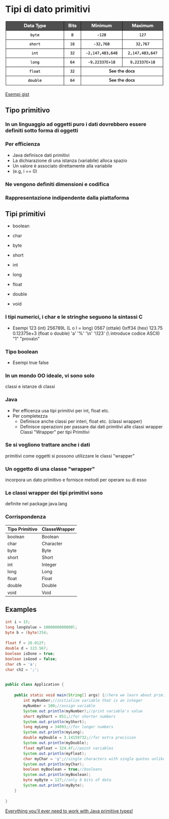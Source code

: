 # Tipi di dato primitivi

![tipi primitivi](img/tipi.png)

[Esempi gist](https://gist.github.com/maboglia/c9a5959d663b1e3cdf5f89a152cfe6e3)

## Tipo primitivo

### In un linguaggio ad oggetti puro i dati dovrebbero essere definiti sotto forma di oggetti

### Per efficienza
* Java definisce dati primitivi
* La dichiarazione di una istanza (variabile) alloca spazio
* Un valore è associato direttamente alla variabile 
* (e.g, i == 0) 

### Ne vengono definiti dimensioni e codifica

### Rappresentazione indipendente dalla piattaforma

## Tipi primitivi
* boolean
* char
* byte
* short
* int
* long
* float
* double


* void


###  I tipi numerici, i char e le stringhe seguono la sintassi C

*  Esempi
123 (int)
256789L (L o l = long)
0567 (ottale) 0xff34 (hex)
123.75 0.12375e+3 (float o double)
'a' '%' '\n'
'\123' (\ introduce codice ASCII)
"1" "prova\n"

### Tipo boolean
* Esempi
true
false



### In un mondo OO ideale, vi sono solo
classi e istanze di classi

### Java
* Per efficenza usa tipi primitivi per int,
float etc.
* Per completezza
  * Definisce anche classi per interi, float etc.
(classi wrapper)
  * Definisce operazioni per passare dai dati
primitivi alle classi wrapper
Classi "Wrapper" per tipi Primitivi

### Se si vogliono trattare anche i dati
primitivi come oggetti si possono
utilizzare le classi "wrapper"

### Un oggetto di una classe "wrapper"
incorpora un dato primitivo e fornisce
metodi per operare su di esso

### Le classi wrapper dei tipi primitivi sono
definite nel package java.lang


### Corrispondenza

| Tipo Primitivo | ClasseWrapper |
| -------------- | ------------- |
| boolean        | Boolean       |
| char           | Character     |
| byte           | Byte          |
| short          | Short         |
| int            | Integer       |
| long           | Long          |
| float          | Float         |
| double         | Double        |
| void           | Void          |


## Examples

```java
int i = 15;
long longValue = 1000000000000l;
byte b = (byte)254;

float f = 26.012f;
double d = 123.567;
boolean isDone = true;
boolean isGood = false;
char ch = 'a';
char ch2 = ';';
```

```java

public class Application {

	public static void main(String[] args) {//here we learn about primitive types of variables!
		int myNumber;//initialize variable that is an integer
		myNumber = 100;//assign variable
		System.out.println(myNumber);//print variable's value
		short myShort = 851;//for shorter numbers
		System.out.println(myShort);
		long myLong = 34093;//for longer numbers
		System.out.println(myLong);
		double myDouble = 3.14159732;//for extra precision
		System.out.println(myDouble);
		float myFloat = 324.4f;//point variables
		System.out.println(myFloat);
		char myChar = 'y';//single characters with single quotes unlike strings!
		System.out.println(myChar);
		boolean myBoolean = true;//booleans
		System.out.println(myBoolean);
		byte myByte = 127;//only 8 bits of data
		System.out.println(myByte);
	}

}
```

[Everything you'll ever need to work with Java primitive types!](https://github.com/deletescape/Primitives)